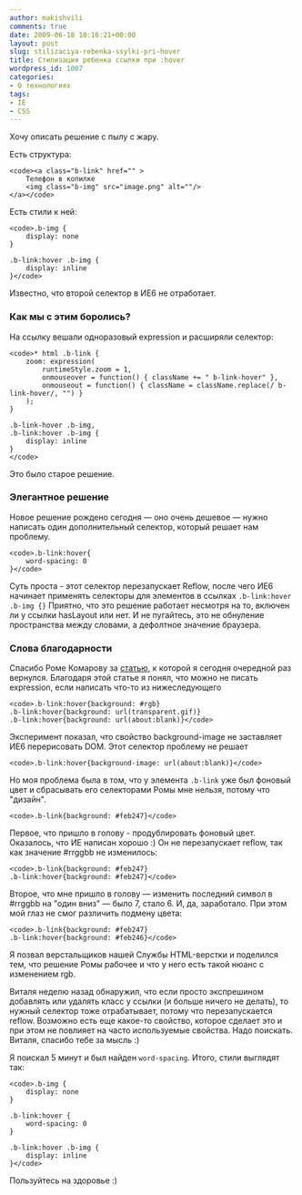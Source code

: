 ```yaml
---
author: makishvili
comments: true
date: 2009-06-18 10:16:21+00:00
layout: post
slug: stilizaciya-rebenka-ssylki-pri-hover
title: Стилизация ребенка ссылки при :hover
wordpress_id: 1007
categories:
- О технологиях
tags:
- IE
- СSS
---
```


Хочу описать решение с пылу с жару.

Есть структура:

    
    <code><a class="b-link" href="" >
        Телефон в копилке
        <img class="b-img" src="image.png" alt=""/>
    </a></code>



Есть стили к ней:

    
    <code>.b-img {
        display: none
    }
    
    .b-link:hover .b-img {
        display: inline
    }</code>



Известно, что второй селектор в ИЕ6 не отработает.
<!-- more -->


### Как мы с этим боролись?


На ссылку вешали одноразовый expression и расширяли селектор:

    
    <code>* html .b-link {
        zoom: expression(
            runtimeStyle.zoom = 1,
            onmouseover = function() { className += " b-link-hover" },
            onmouseout = function() { className = className.replace(/ b-link-hover/, "") }
        );
    }
    
    .b-link-hover .b-img,
    .b-link:hover .b-img {
        display: inline
    }
    </code>


Это было старое решение.



### Элегантное решение


Новое решение рождено сегодня — оно очень дешевое — нужно написать один дополнительный селектор, который решает нам проблему.

    
    <code>.b-link:hover{
        word-spacing: 0
    }</code>



Суть проста - этот селектор перезапускает Reflow, после чего ИЕ6 начинает применять селекторы для элементов в ссылках `.b-link:hover .b-img {}`
Приятно, что это решение работает несмотря на то, включен ли у ссылки hasLayout или нет. И не пугайтесь, это не обнуление пространства между словами, а дефолтное значение браузера.



### Слова благодарности


Спасибо Роме Комарову за [статью](http://kizu.ru/webdev/ie-a-hover/), к которой я сегодня очередной раз вернулся. Благодаря этой статье я понял, что можно не писать expression, если написать что-то из нижеследующего

    
    <code>.b-link:hover{background: #rgb}
    .b-link:hover{background: url(transparent.gif)}
    .b-link:hover{background: url(about:blank)}</code>



Эксперимент показал, что свойство background-image не заставляет ИЕ6 перерисовать DOM. Этот селектор проблему не решает

    
    <code>.b-link:hover{background-image: url(about:blank)}</code>



Но моя проблема была в том, что у элемента `.b-link` уже был фоновый цвет и сбрасывать его селекторами Ромы мне нельзя, потому что "дизайн".

    
    <code>.b-link{background: #feb247}</code>




Первое, что пришло в голову - продублировать фоновый цвет. Оказалось, что ИЕ написан хорошо :) Он не перезапускает reflow, так как значение #rrggbb не изменилось:

    
    <code>.b-link{background: #feb247}
    .b-link:hover{background: #feb247}</code>



Второе, что мне пришло в голову — изменить последний символ в #rrggbb на "один вниз" — было 7, стало 6. И, да, заработало. При этом мой глаз не смог различить подмену цвета:

    
    <code>.b-link{background: #feb247}
    .b-link:hover{background: #feb246}</code>



Я позвал верстальщиков нашей Службы HTML-верстки и поделился тем, что решение Ромы рабочее и что у него есть такой нюанс с изменением rgb.

Виталя неделю назад обнаружил, что если просто экспрешином добавлять или удалять класс у ссылки (и больше ничего не делать), то нужный селектор тоже отрабатывает, потому что перезапускается reflow. Возможно есть еще какое-то свойство, которое сделает это и при этом не повлияет на часто используемые свойства. Надо поискать. Виталя, спасибо тебе за мысль :)

Я поискал 5 минут и был найден `word-spacing`.
Итого, стили выглядят так:

    
    <code>.b-img {
        display: none
    }
    
    .b-link:hover {
        word-spacing: 0
    }
    
    .b-link:hover .b-img {
        display: inline
    }</code>




Пользуйтесь на здоровье :)
